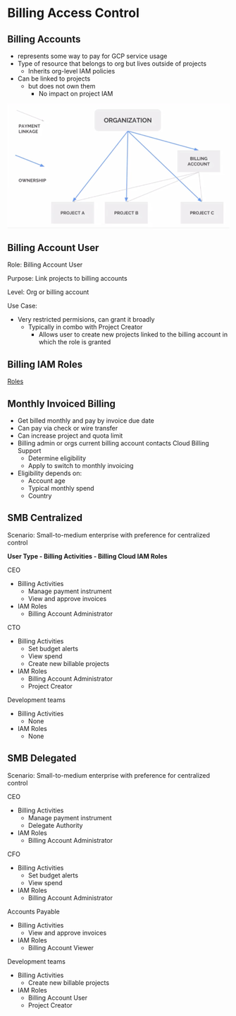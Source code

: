 # Billing Access Control

## Billing Accounts

- represents some way to pay for GCP service usage
- Type of resource that belongs to org but lives outside of projects
    - Inherits org-level IAM policies
- Can be linked to projects
    - but does not own them
        - No impact on project IAM

![Billing%20Access%20Control%207b28546d2d7b42ff8d0b14f909272dd6/Screenshot_2021-08-03_at_12.27.40.png](Billing%20Access%20Control%207b28546d2d7b42ff8d0b14f909272dd6/Screenshot_2021-08-03_at_12.27.40.png)

## Billing Account User

Role: Billing Account User

Purpose: Link projects to billing accounts

Level: Org or billing account

Use Case: 

- Very restricted permisions, can grant it broadly
    - Typically in combo with Project Creator
        - Allows user to create new projects linked to the billing account in which the role is granted

## Billing IAM Roles

[Roles](Billing%20Access%20Control%207b28546d2d7b42ff8d0b14f909272dd6/Roles%2043a9ea89ee2544a0885abd9efef24d55.csv)

## Monthly Invoiced Billing

- Get billed monthly and pay by invoice due date
- Can pay via check or wire transfer
- Can increase project and quota limit
- Billing admin or orgs current billing account contacts Cloud Billing Support
    - Determine eligibility
    - Apply to switch to monthly invoicing
- Eligibility depends on:
    - Account age
    - Typical monthly spend
    - Country

## SMB Centralized

Scenario: Small-to-medium enterprise with preference for centralized control

**User Type - Billing Activities - Billing Cloud IAM Roles**

CEO

- Billing Activities
    - Manage payment instrument
    - View and approve invoices
- IAM Roles
    - Billing Account Administrator

CTO

- Billing Activities
    - Set budget alerts
    - View spend
    - Create new billable projects
- IAM Roles
    - Billing Account Administrator
    - Project Creator

Development teams

- Billing Activities
    - None
- IAM Roles
    - None

## SMB Delegated

Scenario: Small-to-medium enterprise with preference for centralized control

CEO

- Billing Activities
    - Manage payment instrument
    - Delegate Authority
- IAM Roles
    - Billing Account Administrator

CFO

- Billing Activities
    - Set budget alerts
    - View spend
- IAM Roles
    - Billing Account Administrator

Accounts Payable

- Billing Activities
    - View and approve invoices
- IAM Roles
    - Billing Account Viewer

Development teams

- Billing Activities
    - Create new billable projects
- IAM Roles
    - Billing Account User
    - Project Creator